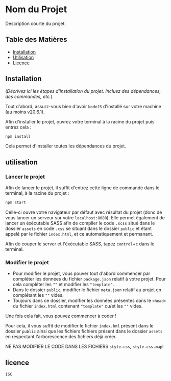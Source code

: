 # Nom du Projet

Description courte du projet.

## Table des Matières

- [Installation](#installation)
- [Utilisation](#utilisation)
- [Licence](#licence)

## Installation

(*Décrivez ici les étapes d'installation du projet. Incluez des dépendances, des commandes, etc.*)

Tout d'abord, assurz-vous bien d'avoir `NodeJS` d'installé sur votre machine (au moins v20.6.1).

Afin d'installer le projet, ouvrez votre terminal à la racine du projet puis entrez cela :

```bash
npm install
```

Cela permet d'installer toutes les dépendances du projet.

## utilisation

### Lancer le projet

Afin de lancer le projet, il suffit d'entrez cette ligne de commande dans le terminal, à la racine du projet :

```bash
npm start
```

Celle-ci ouvre votre navigateur par défaut avec résultat du projet (donc de vous lancer un serveur sur votre `localhost:8080`).
Elle permet également de lancer un éxécutable SASS afin de compiler le code `.scss` situé dans le dossier `assets` en code `.css` se situant dans le dossier `public` et étant appelé par le fichier `index.html`, et ce automatiquement et permanant.

Afin de couper le server et l'éxécutable SASS, tapez `control`+`c` dans le terminal.

### Modifier le projet

- Pour modifier le projet, vous pouver tout d'abord commencer par compléter les données du fichier `package.json` relatif à votre projet. Pour cela compléter les `""` et modifier les `"template"`.
- Dans le dossier `public`, modifier le fichier `meta.json` relatif au projet en complétant les `""` vides.
- Toujours dans ce dossier, modifier les données présentes dans le `<head>` du fichier `index.html` contenant `"template"` ou/et les `""` vides.

Une fois cela fait, vous pouvez commencer à coder !

Pour cela, il vous suffit de modifier le fichier `index.hml` présent dans le dossier `public` ainsi que les fichiers fichiers présent dans le dossier `assets` en respectant l'arborescence des fichiers déjà créer.

NE PAS MODIFIER LE CODE DANS LES FICHIERS `style.css`, `style.css.map`!

## licence

`ISC`
